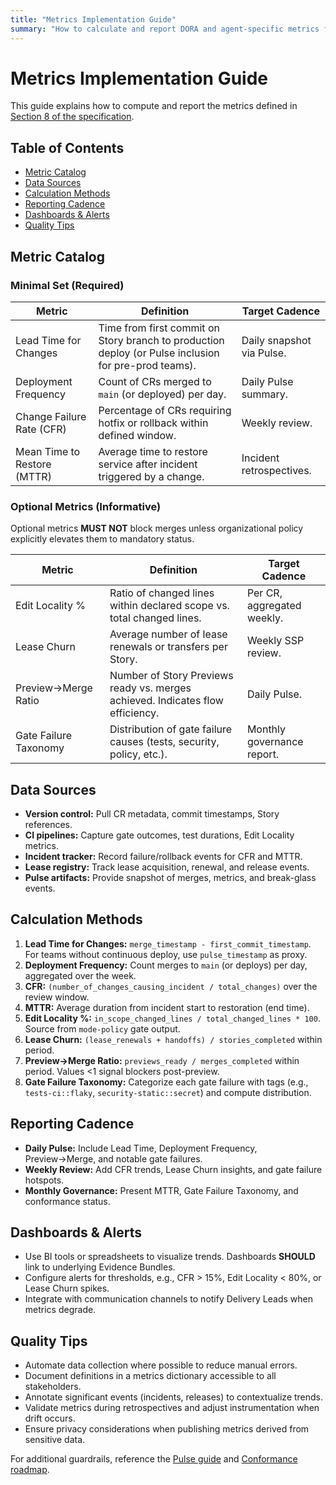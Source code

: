 ```yaml
---
title: "Metrics Implementation Guide"
summary: "How to calculate and report DORA and agent-specific metrics for ADF v0.5.0."
---
```


# Metrics Implementation Guide

This guide explains how to compute and report the metrics defined in [Section 8 of the specification](../specs/adf-spec-v0.5.0.md#8-metrics-vocabulary).

## Table of Contents
- [Metric Catalog](#metric-catalog)
- [Data Sources](#data-sources)
- [Calculation Methods](#calculation-methods)
- [Reporting Cadence](#reporting-cadence)
- [Dashboards & Alerts](#dashboards--alerts)
- [Quality Tips](#quality-tips)

## Metric Catalog

### Minimal Set (Required)

| Metric | Definition | Target Cadence |
| --- | --- | --- |
| Lead Time for Changes | Time from first commit on Story branch to production deploy (or Pulse inclusion for pre-prod teams). | Daily snapshot via Pulse. |
| Deployment Frequency | Count of CRs merged to `main` (or deployed) per day. | Daily Pulse summary. |
| Change Failure Rate (CFR) | Percentage of CRs requiring hotfix or rollback within defined window. | Weekly review. |
| Mean Time to Restore (MTTR) | Average time to restore service after incident triggered by a change. | Incident retrospectives. |

### Optional Metrics (Informative)

Optional metrics **MUST NOT** block merges unless organizational policy explicitly elevates them to mandatory status.

| Metric | Definition | Target Cadence |
| --- | --- | --- |
| Edit Locality % | Ratio of changed lines within declared scope vs. total changed lines. | Per CR, aggregated weekly. |
| Lease Churn | Average number of lease renewals or transfers per Story. | Weekly SSP review. |
| Preview→Merge Ratio | Number of Story Previews ready vs. merges achieved. Indicates flow efficiency. | Daily Pulse. |
| Gate Failure Taxonomy | Distribution of gate failure causes (tests, security, policy, etc.). | Monthly governance report. |

## Data Sources

- **Version control:** Pull CR metadata, commit timestamps, Story references.
- **CI pipelines:** Capture gate outcomes, test durations, Edit Locality metrics.
- **Incident tracker:** Record failure/rollback events for CFR and MTTR.
- **Lease registry:** Track lease acquisition, renewal, and release events.
- **Pulse artifacts:** Provide snapshot of merges, metrics, and break-glass events.

## Calculation Methods

1. **Lead Time for Changes:** `merge_timestamp - first_commit_timestamp`. For teams without continuous deploy, use `pulse_timestamp` as proxy.
2. **Deployment Frequency:** Count merges to `main` (or deploys) per day, aggregated over the week.
3. **CFR:** `(number_of_changes_causing_incident / total_changes)` over the review window.
4. **MTTR:** Average duration from incident start to restoration (end time).
5. **Edit Locality %:** `in_scope_changed_lines / total_changed_lines * 100`. Source from `mode-policy` gate output.
6. **Lease Churn:** `(lease_renewals + handoffs) / stories_completed` within period.
7. **Preview→Merge Ratio:** `previews_ready / merges_completed` within period. Values &lt;1 signal blockers post-preview.
8. **Gate Failure Taxonomy:** Categorize each gate failure with tags (e.g., `tests-ci::flaky`, `security-static::secret`) and compute distribution.

## Reporting Cadence

- **Daily Pulse:** Include Lead Time, Deployment Frequency, Preview→Merge, and notable gate failures.
- **Weekly Review:** Add CFR trends, Lease Churn insights, and gate failure hotspots.
- **Monthly Governance:** Present MTTR, Gate Failure Taxonomy, and conformance status.

## Dashboards & Alerts

- Use BI tools or spreadsheets to visualize trends. Dashboards **SHOULD** link to underlying Evidence Bundles.
- Configure alerts for thresholds, e.g., CFR > 15%, Edit Locality &lt; 80%, or Lease Churn spikes.
- Integrate with communication channels to notify Delivery Leads when metrics degrade.

## Quality Tips

- Automate data collection where possible to reduce manual errors.
- Document definitions in a metrics dictionary accessible to all stakeholders.
- Annotate significant events (incidents, releases) to contextualize trends.
- Validate metrics during retrospectives and adjust instrumentation when drift occurs.
- Ensure privacy considerations when publishing metrics derived from sensitive data.

For additional guardrails, reference the [Pulse guide](pulse-increment.md) and [Conformance roadmap](conformance.md).
